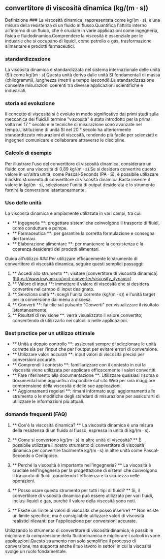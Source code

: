 ## convertitore di viscosità dinamica (kg/(m · s))

Definizione ###
La viscosità dinamica, rappresentata come kg/(m · s), è una misura della resistenza di un fluido al flusso.Quantifica l'attrito interno all'interno di un fluido, che è cruciale in varie applicazioni come ingegneria, fisica e fluidodinamica.Comprendere la viscosità è essenziale per le industrie che si occupano di liquidi, come petrolio e gas, trasformazione alimentare e prodotti farmaceutici.

### standardizzazione
La viscosità dinamica è standardizzata nel sistema internazionale delle unità (SI) come kg/(m · s).Questa unità deriva dalle unità SI fondamentali di massa (chilogrammi), lunghezza (metri) e tempo (secondi).La standardizzazione consente misurazioni coerenti tra diverse applicazioni scientifiche e industriali.

### storia ed evoluzione
Il concetto di viscosità si è evoluto in modo significativo dai primi studi sulla meccanica dei fluidi.Il termine "viscosità" è stato introdotto per la prima volta nel 17 ° secolo e le tecniche di misurazione sono avanzate nel tempo.L'istituzione di unità SI nel 20 ° secolo ha ulteriormente standardizzato misurazioni di viscosità, rendendo più facile per scienziati e ingegneri comunicare e collaborare attraverso le discipline.

### Calcolo di esempio
Per illustrare l'uso del convertitore di viscosità dinamica, considerare un fluido con una viscosità di 0,89 kg/(m · s).Se si desidera convertire questo valore in un'altra unità, come Pascal-Seconds (PA · S), è possibile utilizzare il nostro strumento di convertitore di viscosità dinamica.Basta inserire il valore in kg/(m · s), selezionare l'unità di output desiderata e lo strumento fornirà la conversione istantaneamente.

### Uso delle unità
La viscosità dinamica è ampiamente utilizzata in vari campi, tra cui:
- ** Ingegneria **: progettare sistemi che coinvolgono il trasporto di fluidi, come condutture e pompe.
- ** Farmaceutica **: per garantire la corretta formulazione e consegna dei farmaci.
- ** Elaborazione alimentare **: per mantenere la consistenza e la coerenza desiderati dei prodotti alimentari.

Guida all'utilizzo ###
Per utilizzare efficacemente lo strumento di convertitore di viscosità dinamica, seguire questi semplici passaggi:
1. ** Accedi allo strumento **: visitare [convertitore di viscosità dinamica] (https://www.inayam.co/unit-converter/viscosity_dynamic).
2. ** Valore di input **: immettere il valore di viscosità che si desidera convertire nel campo di input designato.
3. ** Seleziona unità **: scegli l'unità corrente (kg/(m · s)) e l'unità target per la conversione dai menu a discesa.
4. ** Converti **: fai clic sul pulsante "Converti" per visualizzare il risultato istantaneamente.
5. ** Risultati di revisione **: verrà visualizzato il valore convertito, consentendo di utilizzarlo nei calcoli o nelle applicazioni.

### Best practice per un utilizzo ottimale
- ** Unità a doppio controllo **: assicurati sempre di selezionare le unità corrette sia per l'input che per l'output per evitare errori di conversione.
- ** Utilizzare valori accurati **: input valori di viscosità precisi per conversioni accurate.
- ** Comprendi il contesto **: familiarizzare con il contesto in cui la viscosità viene utilizzata per applicare efficacemente i valori convertiti.
- ** Fare riferimento alla documentazione **: Utilizzare qualsiasi risorsa o documentazione aggiuntiva disponibile sul sito Web per una maggiore comprensione della viscosità e delle sue applicazioni.
- ** Aggiornamenti regolari **: rimani informato sugli aggiornamenti allo strumento o le modifiche degli standard di misurazione per assicurarti di utilizzare le informazioni più attuali.

### domande frequenti (FAQ)

1. ** Cos'è la viscosità dinamica? **
La viscosità dinamica è una misura della resistenza di un fluido al flusso, espressa in unità di kg/(m · s).

2. ** Come si convertono kg/(m · s) in altre unità di viscosità? **
È possibile utilizzare il nostro strumento di convertitore di viscosità dinamica per convertire facilmente kg/(m · s) in altre unità come Pascal-Seconds o Centipoise.

3. ** Perché la viscosità è importante nell'ingegneria? **
La viscosità è cruciale nell'ingegneria per la progettazione di sistemi che coinvolgono il trasporto di fluidi, garantendo l'efficienza e la sicurezza nelle operazioni.

4. ** Posso usare questo strumento per tutti i tipi di fluidi? **
Sì, il convertitore di viscosità dinamica può essere utilizzato per vari fluidi, inclusi liquidi e gas, purché il valore della viscosità sono noti.

5. ** Esiste un limite ai valori di viscosità che posso inserire? **
Non esiste un limite specifico, ma è consigliabile utilizzare valori di viscosità realistici rilevanti per l'applicazione per conversioni accurate.

Utilizzando lo strumento di convertitore di viscosità dinamica, è possibile migliorare la comprensione della fluidodinamica e migliorare i calcoli in varie applicazioni.Questo strumento non solo semplifica il processo di conversione, ma supporta anche il tuo lavoro in settori in cui la viscosità svolge un ruolo fondamentale.